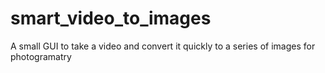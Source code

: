 # smart_video_to_images
A small GUI to take a video and convert it quickly to a series of images for photogramatry
